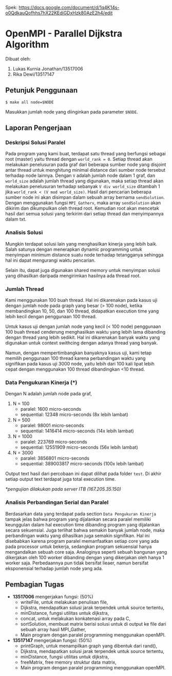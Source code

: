 Spek: https://docs.google.com/document/d/1q4K14s-o0QdkauQofhhs7hX22KEdiGDxHzk80AzE2h4/edit


# OpenMPI - Parallel Dijkstra Algorithm
Dibuat oleh:
1. Lukas Kurnia Jonathan/13517006
2. Rika Dewi/13517147

## Petunjuk Penggunaan

```
$ make all node=$NODE
```

Masukkan jumlah node yang diinginkan pada parameter `$NODE`.

## Laporan Pengerjaan

### Deskripsi Solusi Paralel

Pada program yang kami buat, terdapat satu thread yang berfungsi sebagai root (master) yaitu thread dengan 
`world_rank = 0`. Setiap thread akan melakukan penelusuran pada graf dari beberapa sumber node yang disjoint antar 
thread untuk menghitung minimal distance dari sumber node tersebut terhadap node lainnya. Dengan `V` adalah jumlah 
node dalam 1 graf, dan `world_size` adalah jumlah thread yang digunakan, maka setiap thread akan melakukan penelusuran 
terhadap sebanyak `V div world_size` ditambah 1 jika `world_rank < (V mod world_size)`. Hasil dari pencarian beberapa 
sumber node ini akan disimpan dalam sebuah array bernama `sendSolution`. Dengan menggunakan fungsi `MPI_Gatherv`, 
maka array `sendSolution` akan dikirim dan dikumpulkan oleh thread root. Kemudian root akan mencetak hasil dari semua 
solusi yang terkirim dari setiap thread dan menyimpannya dalam txt.

### Analisis Solusi

Mungkin terdapat solusi lain yang menghasilkan kinerja yang lebih baik. Salah satunya dengan menerapkan 
dynamic programming untuk menyimpan minimum distance suatu node terhadap tetangganya sehingga hal ini dapat mengurangi 
waktu pencarian. 

Selain itu, dapat juga digunakan shared memory untuk menyimpan solusi yang dihasilkan daripada mengirimkan hasilnya 
ada thread root.

### Jumlah Thread

Kami menggunakan 100 buah thread. Hal ini dikarenakan pada kasus uji dengan jumlah node pada graph yang besar 
(> 100 node), ketika membandingkan 10, 50, dan 100 thread, didapatkan execution time yang lebih kecil 
dengan penggunaan 100 thread.

Untuk kasus uji dengan jumlah node yang kecil (< 100 node) penggunaan 100 buah thread cenderung menghasilkan waktu yang 
lebih lama dibanding dengan thread yang lebih sedikit. Hal ini dikarenakan banyak waktu yang digunakan untuk context 
swithcing dengan adanya thread yang banyak.

Namun, dengan mempertimbangkan banyaknya kasus uji, kami tetap memilih penggunaan 100 thread karena perbandingan waktu 
yang signifikan pada kasus uji 3000 node, yaitu  lebih dari 100 kali lipat lebih cepat dengan menggunakan 100 thread 
dibandingkan <10 thread.

### Data Pengukuran Kinerja (*)

Dengan N adalah jumlah node pada graf,
1. N = 100
    - paralel: 1600 micro-seconds
    - sequential: 12348 micro-seconds (8x lebih lambat)
2. N = 500
    - paralel: 98001 micro-seconds
    - sequential: 1416414 micro-seconds (14x lebih lambat)
3. N = 1000
    - paralel: 223769 micro-seconds
    - sequential: 12551909 micro-seconds (56x lebih lambat)
4. N = 3000
    - paralel: 3856801 micro-seconds
    - sequential: 389003817 micro-seconds (100x lebih lambat)

Output text hasil dari percobaan ini dapat dilihat pada folder `test`. Di akhir setiap output text terdapat juga 
total execution time. 

_*pengujian dilakukan pada server ITB (167.205.35.150)_

### Analisis Perbandingan Serial dan Paralel

Berdasarkan data yang terdapat pada section `Data Pengukuran Kinerja` tampak jelas bahwa program yang dijalankan secara 
paralel memiliki keunggulan dalam hal execution time dibanding program yang dijalankan secara sekuensial. Juga terlihat 
bahwa semakin banyak jumlah node, maka perbandingan waktu yang dihasilkan juga semakin signifikan. Hal ini disebabkan 
karena program paralel memanfaatkan setiap core yang ada pada processor untuk bekerja, sedangkan program sekuensial 
hanya mengandalkan sebuah core saja. Analoginya seperti sebuah bangunan yang dikerjakan oleh 100 worker dibanding dengan 
yang dikerjakan oleh hanya 1 worker saja. Perbedaannya pun tidak bersifat lieaer, namun bersifat eksponensial terhadap 
jumlah node yang ada. 
 
 
## Pembagian Tugas
- **13517006** mengerjakan fungsi: (50%)
    - writeFile, untuk melakukan penulisan file,
    - Dijkstra, mendapatkan solusi jarak terpendek untuk source tertentu,
    - minDistance, fungsi utilitas untuk dijkstra,
    - concat, untuk melakukan konkatenasi array pada C,
    - sortSolution, membuat matrix berisi solusi untuk di output ke file dari sebuah array hasil MPI_Gather,
    - Main program dengan paralel programming menggunakan openMPI.
- **13517147** mengerjakan fungsi: (50%)
    - printGraph, untuk menampilkan graph yang dibentuk dari rand(),
    - Dijkstra, mendapatkan solusi jarak terpendek untuk source tertentu,
    - minDistance, fungsi utilitas untuk dijkstra,
    - freeMatrix, free memory struktur data matrix,
    - Main program dengan paralel programming menggunakan openMPI.
